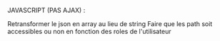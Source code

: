 JAVASCRIPT (PAS AJAX) :

Retransformer le json en array au lieu de string
Faire que les path soit accessibles ou non en fonction des roles de l'utilisateur